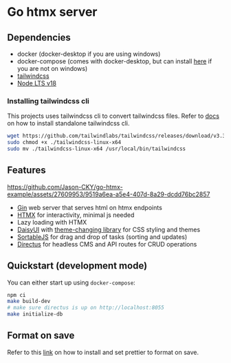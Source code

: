 # Go htmx server

## Dependencies

* docker (docker-desktop if you are using windows)
* docker-compose (comes with docker-desktop, but can install [here](https://docs.docker.com/compose/install/standalone/) if you are not on windows)
* [tailwindcss](#installing-tailwindcss-cli)
* [Node LTS v18](https://nodejs.org/en/download)

### Installing tailwindcss cli

This projects uses tailwindcss cli to convert tailwindcss files.
Refer to [docs](https://tailwindcss.com/blog/standalone-cli) on how to install standalone tailwindcss cli.

```sh
wget https://github.com/tailwindlabs/tailwindcss/releases/download/v3.3.5/tailwindcss-linux-x64
sudo chmod +x ./tailwindcss-linux-x64
sudo mv ./tailwindcss-linux-x64 /usr/local/bin/tailwindcss
```

## Features

https://github.com/Jason-CKY/go-htmx-example/assets/27609953/9519a6ea-a5e4-407d-8a29-dcdd76bc2857

* [Gin](https://gin-gonic.com/) web server that serves html on htmx endpoints
* [HTMX](https://htmx.org/) for interactivity, minimal js needed
* Lazy loading with HTMX
* [DaisyUI](daisyui.com/) with [theme-changing library](https://github.com/saadeghi/theme-change) for CSS styling and themes
* [SortableJS](https://github.com/SortableJS/Sortable) for drag and drop of tasks (sorting and updates)
* [Directus](https://directus.io/) for headless CMS and API routes for CRUD operations

## Quickstart (development mode)

You can either start up using `docker-compose`:

```sh
npm ci
make build-dev
# make sure directus is up on http://localhost:8055
make initialize-db
```

## Format on save

Refer to this [link](https://www.digitalocean.com/community/tutorials/how-to-format-code-with-prettier-in-visual-studio-code) on how to install and set prettier to format on save.
